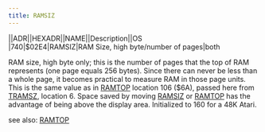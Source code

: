 ```yaml
---
title: RAMSIZ
---
```

||ADR||HEXADR||NAME||Description||OS  
|740|$02E4|RAMSIZ|RAM Size, high byte/number of pages|both  
  
RAM size, high byte only; this is the number of pages that the top of RAM represents (one page equals 256 bytes). Since there can never be less than a whole page, it becomes practical to measure RAM in those page units. This is the same value as in [RAMTOP](../RAMTOP/index.md) location 106 ($6A), passed here from [TRAMSZ](../TRAMSZ/index.md), location 6. Space saved by moving [RAMSIZ](../RAMSIZ/index.md) or [RAMTOP](../RAMTOP/index.md) has the advantage of being above the display area. Initialized to 160 for a 48K Atari.  
  
see also: [RAMTOP](../RAMTOP/index.md)  
